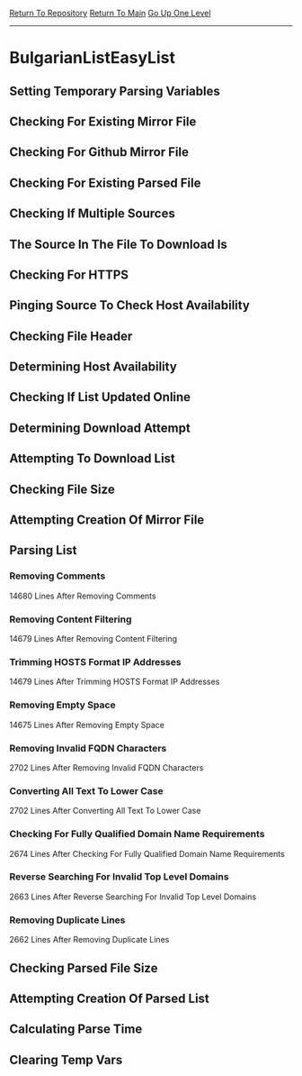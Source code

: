 [Return To Repository](https://github.com/deathbybandaid/piholeparser/)
[Return To Main](https://github.com/deathbybandaid/piholeparser/blob/master/RecentRunLogs/Mainlog.md)
[Go Up One Level](https://github.com/deathbybandaid/piholeparser/blob/master/RecentRunLogs/TopLevelScripts/30-Processing-External-Blacklists.md)
____________________________________
# BulgarianListEasyList
## Setting Temporary Parsing Variables
## Checking For Existing Mirror File
## Checking For Github Mirror File
## Checking For Existing Parsed File
## Checking If Multiple Sources
## The Source In The File To Download Is
## Checking For HTTPS
## Pinging Source To Check Host Availability
## Checking File Header
## Determining Host Availability
## Checking If List Updated Online
## Determining Download Attempt
## Attempting To Download List
## Checking File Size
## Attempting Creation Of Mirror File
## Parsing List
### Removing Comments
14680 Lines After Removing Comments
### Removing Content Filtering
14679 Lines After Removing Content Filtering
### Trimming HOSTS Format IP Addresses
14679 Lines After Trimming HOSTS Format IP Addresses
### Removing Empty Space
14675 Lines After Removing Empty Space
### Removing Invalid FQDN Characters
2702 Lines After Removing Invalid FQDN Characters
### Converting All Text To Lower Case
2702 Lines After Converting All Text To Lower Case
### Checking For Fully Qualified Domain Name Requirements
2674 Lines After Checking For Fully Qualified Domain Name Requirements
### Reverse Searching For Invalid Top Level Domains
2663 Lines After Reverse Searching For Invalid Top Level Domains
### Removing Duplicate Lines
2662 Lines After Removing Duplicate Lines
## Checking Parsed File Size
## Attempting Creation Of Parsed List
## Calculating Parse Time
## Clearing Temp Vars
